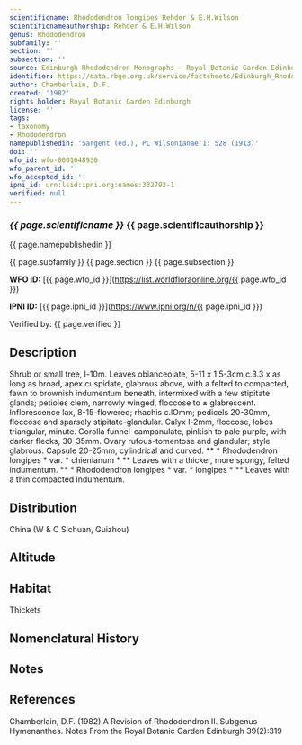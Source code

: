 ```yaml
---
scientificname: Rhododendron longipes Rehder & E.H.Wilson
scientificnameauthorship: Rehder & E.H.Wilson
genus: Rhododendron
subfamily: ''
section: ''
subsection: ''
source: Edinburgh Rhododendron Monographs – Royal Botanic Garden Edinburgh
identifier: https://data.rbge.org.uk/service/factsheets/Edinburgh_Rhododendron_Monographs.xhtml
author: Chamberlain, D.F.
created: '1982'
rights holder: Royal Botanic Garden Edinburgh
license: ''
tags:
- taxonomy
- Rhododendron
namepublishedin: 'Sargent (ed.), PL Wilsonianae 1: 528 (1913)'
doi: ''
wfo_id: wfo-0001048936
wfo_parent_id: ''
wfo_accepted_id: ''
ipni_id: urn:lsid:ipni.org:names:332793-1
verified: null
---
```

### _{{ page.scientificname }}_ {{ page.scientificauthorship }}
 {{ page.namepublishedin }}

{{ page.subfamily }} {{ page.section }} {{ page.subsection }}

**WFO ID:** [{{ page.wfo_id }}](https://list.worldfloraonline.org/{{ page.wfo_id }})

**IPNI ID:** [{{ page.ipni_id }}](https://www.ipni.org/n/{{ page.ipni_id }})

Verified by: {{ page.verified }}



## Description
Shrub or small tree, l-10m. Leaves obianceolate, 5-11 x 1.5-3cm,c.3.3 x as long as broad, apex cuspidate, glabrous above, with a felted to compacted, fawn to brownish indumentum beneath, intermixed with a few stipitate glands; petioles clem, narrowly winged, floccose to ± glabrescent. Inflorescence lax, 8-15-flowered; rhachis c.lOmm; pedicels 20-30mm, floccose and sparsely stipitate-glandular. Calyx l-2mm, floccose, lobes triangular, minute. Corolla funnel-campanulate, pinkish to pale purple, with darker flecks, 30-35mm. Ovary rufous-tomentose and glandular; style glabrous. Capsule 20-25mm, cylindrical and curved. ** * Rhododendron longipes * var. * chienianum * ** Leaves with a thicker, more spongy, felted indumentum. ** * Rhododendron longipes * var. * longipes * ** Leaves with a thin compacted indumentum.

## Distribution
China (W & C Sichuan, Guizhou)

## Altitude


## Habitat
Thickets

## Nomenclatural History

                       
## Notes


## References

Chamberlain, D.F. (1982) A Revision of Rhododendron II. Subgenus Hymenanthes. Notes From the Royal Botanic Garden Edinburgh 39(2):319
